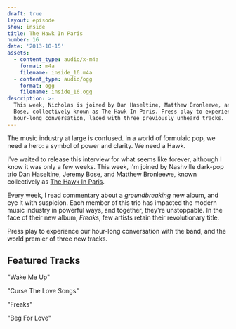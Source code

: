 ```yaml
---
draft: true
layout: episode
show: inside
title: The Hawk In Paris
number: 16
date: '2013-10-15'
assets:
  - content_type: audio/x-m4a
    format: m4a
    filename: inside_16.m4a
  - content_type: audio/ogg
    format: ogg
    filename: inside_16.ogg
description: >-
  This week, Nicholas is joined by Dan Haseltine, Matthew Bronleewe, and Jeremy
  Bose, collectively known as The Hawk In Paris. Press play to experience our
  hour-long conversation, laced with three previously unheard tracks.
---
```

The music industry at large is confused. In a world of formulaic pop, we need a hero: a symbol of power and clarity. We need a Hawk.

I've waited to release this interview for what seems like forever, although I know it was only a few weeks. This week,  I'm joined by Nashville dark-pop trio Dan Haseltine, Jeremy Bose, and Matthew Bronleewe, known collectively as [The Hawk In Paris](http://thehawkinparis.com).

Every week, I read commentary about a _groundbreaking_ new album, and eye it with suspicion. Each member of this trio has impacted the modern music industry in powerful ways, and together, they're unstoppable. In the face of their new album, _Freaks_, few artists retain their revolutionary title.

Press play to experience our hour-long conversation with the band, and the world premier of three new tracks.

## Featured Tracks

"Wake Me Up"

"Curse The Love Songs"

"Freaks"

"Beg For Love"